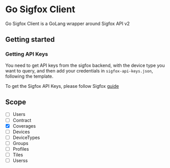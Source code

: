 # Go Sigfox Client
Go Sigfox Client is a GoLang wrapper around Sigfox API v2

## Getting started
### Getting API Keys
You need to get API keys from the sigfox backend, with the device type you want to query, and then add your credentials in `sigfox-api-keys.json`, following the template.

To get the Sigfox API Keys, please follow Sigfox [guide](https://support.sigfox.com/docs/api-credential-creation)

## Scope

*[ ] Users
*[ ] Contract
*[x] Coverages
*[ ] Devices
*[ ] DeviceTypes
*[ ] Groups
*[ ] Profiles
*[ ] Tiles
*[ ] Userss